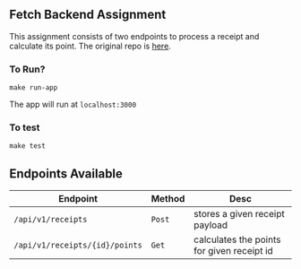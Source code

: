 Fetch Backend Assignment
----

This assignment consists of two endpoints to process a receipt and calculate its point. The original repo is [here](https://github.com/fetch-rewards/receipt-processor-challenge).

### To Run?

```
make run-app
```

The app will run at `localhost:3000`

### To test

```
make test
```

## Endpoints Available

| Endpoint | Method | Desc |
|----------|--------|--------|
| `/api/v1/receipts` | `Post` | stores a given receipt payload |
| `/api/v1/receipts/{id}/points` | `Get` | calculates the points for given receipt id|

